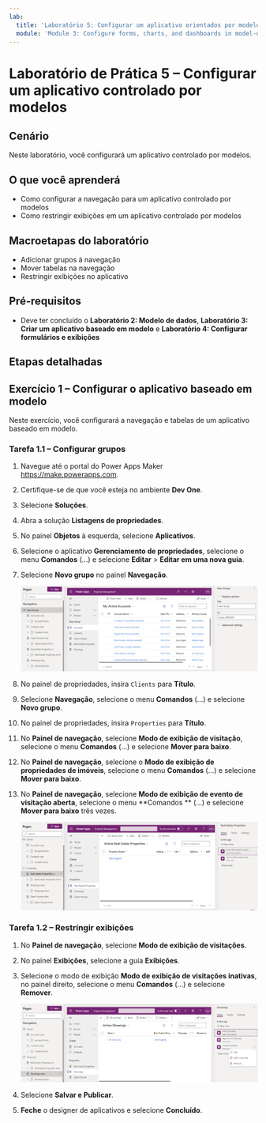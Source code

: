 ```yaml
---
lab:
  title: 'Laboratório 5: Configurar um aplicativo orientados por modelo'
  module: 'Module 3: Configure forms, charts, and dashboards in model-driven apps'
---
```


# Laboratório de Prática 5 – Configurar um aplicativo controlado por modelos

## Cenário

Neste laboratório, você configurará um aplicativo controlado por modelos.

## O que você aprenderá

- Como configurar a navegação para um aplicativo controlado por modelos
- Como restringir exibições em um aplicativo controlado por modelos

## Macroetapas do laboratório

- Adicionar grupos à navegação
- Mover tabelas na navegação
- Restringir exibições no aplicativo
  
## Pré-requisitos

- Deve ter concluído o **Laboratório 2: Modelo de dados**, **Laboratório 3: Criar um aplicativo baseado em modelo** e **Laboratório 4: Configurar formulários e exibições**

## Etapas detalhadas

## Exercício 1 – Configurar o aplicativo baseado em modelo

Neste exercício, você configurará a navegação e tabelas de um aplicativo baseado em modelo.

### Tarefa 1.1 – Configurar grupos

1. Navegue até o portal do Power Apps Maker <https://make.powerapps.com>.

1. Certifique-se de que você esteja no ambiente **Dev One**.

1. Selecione **Soluções**.

1. Abra a solução **Listagens de propriedades**.

1. No painel **Objetos** à esquerda, selecione **Aplicativos**.

1. Selecione o aplicativo **Gerenciamento de propriedades**, selecione o menu **Comandos** (...) e selecione **Editar** > **Editar em uma nova guia**.

1. Selecione **Novo grupo** no painel **Navegação**.

    ![Captura de tela do grupo de aplicativos baseados em modelo.](../media/mda-group.png)

1. No painel de propriedades, insira `Clients` para **Título**.

1. Selecione **Navegação**, selecione o menu **Comandos** (...) e selecione **Novo grupo**.

1. No painel de propriedades, insira `Properties` para **Título**.

1. No **Painel de navegação**, selecione **Modo de exibição de visitação**, selecione o menu **Comandos** (...) e selecione **Mover para baixo**.

1. No **Painel de navegação**, selecione o **Modo de exibição de propriedades de imóveis**, selecione o menu **Comandos** (...) e selecione **Mover para baixo**.

1. No **Painel de navegação**, selecione **Modo de exibição de evento de visitação aberta**, selecione o menu **Comandos ** (...) e selecione **Mover para baixo** três vezes.

    ![Captura de tela do designer de aplicativos baseados em modelo com navegação.](../media/mda-navigation.png)

### Tarefa 1.2 – Restringir exibições

1. No **Painel de navegação**, selecione **Modo de exibição de visitações**.

1. No painel **Exibições**, selecione a guia **Exibições**.

1. Selecione o modo de exibição **Modo de exibição de visitações inativas**, no painel direito, selecione o menu **Comandos** (...) e selecione **Remover**.

    ![Captura de tela da remoção de uma exibição no designer de aplicativo baseado em modelo.](../media/mda-remove-view.png)

1. Selecione **Salvar e Publicar**.

1. **Feche** o designer de aplicativos e selecione **Concluído**.
